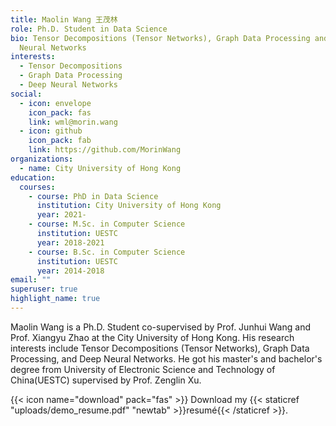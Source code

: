 ```yaml
---
title: Maolin Wang 王茂林
role: Ph.D. Student in Data Science
bio: Tensor Decompositions (Tensor Networks), Graph Data Processing and Deep
  Neural Networks
interests:
  - Tensor Decompositions
  - Graph Data Processing
  - Deep Neural Networks
social:
  - icon: envelope
    icon_pack: fas
    link: wml@morin.wang
  - icon: github
    icon_pack: fab
    link: https://github.com/MorinWang
organizations:
  - name: City University of Hong Kong
education:
  courses:
    - course: PhD in Data Science
      institution: City University of Hong Kong
      year: 2021-
    - course: M.Sc. in Computer Science
      institution: UESTC
      year: 2018-2021
    - course: B.Sc. in Computer Science
      institution: UESTC
      year: 2014-2018
email: ""
superuser: true
highlight_name: true
---
```


Maolin Wang is a Ph.D. Student co-supervised by Prof. Junhui Wang and Prof. Xiangyu Zhao at the City University of Hong Kong. His research interests include Tensor Decompositions (Tensor Networks), Graph Data Processing, and Deep Neural Networks. He got his master's and bachelor's degree from University of Electronic Science and Technology of China(UESTC) supervised by Prof. Zenglin Xu.

{{< icon name="download" pack="fas" >}} Download my {{< staticref "uploads/demo_resume.pdf" "newtab" >}}resumé{{< /staticref >}}.
